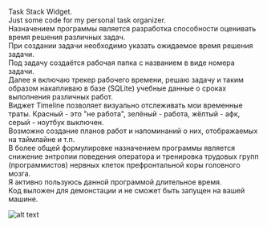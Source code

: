 Task Stack Widget.  
Just some code for my personal task organizer.  
Назначением программы является разработка способности оценивать время решения различных задач.  
При создании задачи необходимо указать ожидаемое время решения задачи.  
Под задачу создаётся рабочая папка с названием в виде номера задачи.  
Далее я включаю трекер рабочего времени, решаю задачу и таким образом накапливаю в базе (SQLite) учебные данные о сроках выполнения различных работ.  
Виджет Timeline позволяет визуально отслеживать мои временные траты. Красный - это "не работа", зелёный - работа, жёлтый - афк, серый - ноутбук выключен.  
Возможно создание планов работ и напоминаний о них, отображаемых на таймлайне и т.п.  
В более общей формулировке назначением программы является снижение энтропии поведения оператора и тренировка трудовых групп (программистов) нервных клеток префронтальной коры головного мозга.  
Я активно пользуюсь данной программой длительное время.  
Код выложен для демонстации и не сможет быть запущен на вашей машине.  

![alt text](https://i.imgur.com/UqI1e9v.png)
